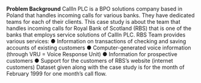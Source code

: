 **Problem Background**
CallIn PLC is a BPO solutions company based in Poland that handles incoming calls for various banks. They have dedicated teams for each of their clients. This case study is about the team that handles incoming calls for Royal Bank of Scotland (RBS) that is one of the banks that employs service solutions of CallIn PLC. 
RBS Team provides various services:
●	Information on transactions of checking and saving accounts of existing customers
●	Computer-generated voice information (through VRU = Voice Response Unit) 
●	Information for prospective customers
●	Support for the customers of RBS’s website (internet customers) 
Dataset given along with the case study is for the month of February 1999 for one month’s call flow. 
